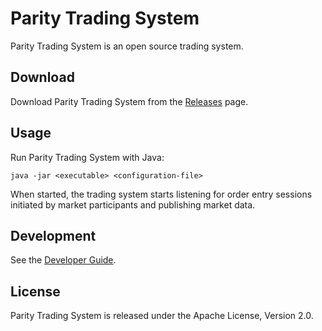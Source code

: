 Parity Trading System
=====================

Parity Trading System is an open source trading system.


Download
--------

Download Parity Trading System from the [Releases][] page.

  [Releases]: https://github.com/jvirtanen/parity/wiki/Releases


Usage
-----

Run Parity Trading System with Java:

    java -jar <executable> <configuration-file>

When started, the trading system starts listening for order entry sessions
initiated by market participants and publishing market data.


Development
-----------

See the [Developer Guide](../HACKING.md).


License
-------

Parity Trading System is released under the Apache License, Version 2.0.
